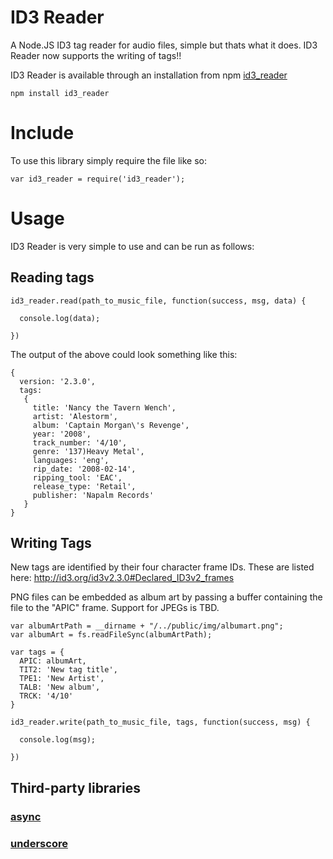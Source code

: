 # ID3 Reader

A Node.JS ID3 tag reader for audio files, simple but thats what it does.
ID3 Reader now supports the writing of tags!!

ID3 Reader is available through an installation from npm
[id3_reader](https://npmjs.org/package/id3_reader)

```
npm install id3_reader
```

# Include

To use this library simply require the file like so:
```
var id3_reader = require('id3_reader');
```

# Usage

ID3 Reader is very simple to use and can be run as follows:

## Reading tags
```
id3_reader.read(path_to_music_file, function(success, msg, data) {
  
  console.log(data);

})
```
The output of the above could look something like this:
```
{ 
  version: '2.3.0',
  tags: 
   { 
     title: 'Nancy the Tavern Wench',
     artist: 'Alestorm',
     album: 'Captain Morgan\'s Revenge',
     year: '2008',
     track_number: '4/10',
     genre: '137)Heavy Metal',
     languages: 'eng',
     rip_date: '2008-02-14',
     ripping_tool: 'EAC',
     release_type: 'Retail',
     publisher: 'Napalm Records'
   } 
}
```

## Writing Tags

New tags are identified by their four character frame IDs. These are listed here: http://id3.org/id3v2.3.0#Declared_ID3v2_frames

PNG files can be embedded as album art by passing a buffer containing the file to the "APIC" frame. Support for JPEGs is TBD.

```
var albumArtPath = __dirname + "/../public/img/albumart.png";
var albumArt = fs.readFileSync(albumArtPath);
  
var tags = { 
  APIC: albumArt,
  TIT2: 'New tag title',
  TPE1: 'New Artist',
  TALB: 'New album',
  TRCK: '4/10'
}

id3_reader.write(path_to_music_file, tags, function(success, msg) {
  
  console.log(msg);

})
```

## Third-party libraries

### [async](http://github.com/caolan/async.git)
### [underscore](http://underscorejs.org)
